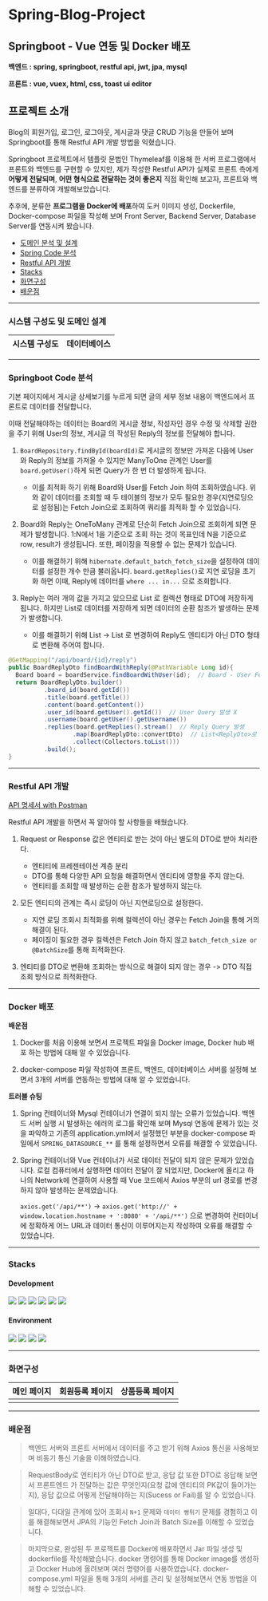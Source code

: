 # Spring-Blog-Project
## Springboot - Vue 연동 및 Docker 배포

**백엔드 : spring, springboot, restful api, jwt, jpa, mysql**

**프론트 : vue, vuex, html, css, toast ui editor**

## 프로젝트 소개

Blog의 회원가입, 로그인, 로그아웃, 게시글과 댓글 CRUD 기능을 만들어 보며 Springboot를 통해 Restful API 개발 방법을 익혔습니다.

Springboot 프로젝트에서 템플릿 문법인 Thymeleaf를 이용해 한 서버 프로그램에서 프론트와 백엔드를 구현할 수 있지만, 
제가 작성한 Restful API가 실제로 프론트 측에게 **어떻게 전달되며**, **어떤 형식으로 전달하는 것이 좋은지** 
직접 확인해 보고자, 프론트와 백엔드를 분류하여 개발해보았습니다.

추후에, 분류한 **프로그램을 Docker에 배포**하여 도커 이미지 생성, Dockerfile, Docker-compose 파일을 작성해 보며 
Front Server, Backend Server, Database Server를 연동시켜 봤습니다.


* [도메인 분석 및 설계](#도메인-분석-및-설계)
* [Spring Code 분석](#springboot-code-분석)
* [Restful API 개발](#restful-api-개발)
* [Stacks](#stacks)
* [화면구성](#화면구성)
* [배운점](#배운점)

---

### 시스템 구성도 및 도메인 설계

| 시스템 구성도 | 데이터베이스 |
|---------|--------|


---

### Springboot Code 분석

기본 페이지에서 게시글 상세보기를 누르게 되면 글의 세부 정보 내용이 백엔드에서 프론트로 데이터를 전달합니다.

이때 전달해야하는 데이터는 Board의 게시글 정보, 작성자인 경우 수정 및 삭제할 권한을 주기 위해 User의 정보, 게시글
의 작성된 Reply의 정보를 전달해야 합니다.

1. `BoardRepository.findById(boardId)`로 게시글의 정보만 가져온 다음에 User와 Reply의 정보를 가져올 수 있지만
ManyToOne 관계인 User를 `board.getUser()`하게 되면 Query가 한 번 더 발생하게 됩니다.
   * 이를 최적화 하기 위해 Board와 User를 Fetch Join 하여 조회하였습니다. 위와 같이 데이터를 조회할 때 
   두 테이블의 정보가 모두 필요한 경우(지연로딩으로 설정됨)는 Fetch Join으로 조회하여 쿼리를 최적화 할 수 있었습니다.


2. Board와 Reply는 OneToMany 관계로 단순히 Fetch Join으로 조회하게 되면 문제가 발생합니다.
   1:N에서 1을 기준으로 조회 하는 것이 목표인데 N을 기준으로 row, result가 생성됩니다. 또한, 페이징을
   적용할 수 없는 문제가 있습니다.
   * 이를 해결하기 위해 `hibernate.default_batch_fetch_size`을 설정하여 데이터를 설정한 개수 만큼 불러옵니다.
      `board.getReplies()`로 지연 로딩을 초기화 하면 이때, Reply에 데이터를
      `where ... in...` 으로 조회합니다.


3. Reply는 여러 개의 값을 가지고 있으므로 List<Reply> 로 컬렉션 형태로 DTO에 저장하게 됩니다. 하지만 List<Reply>로 데이터를 저장하게 되면
   데이터의 순환 참조가 발생하는 문제가 발생합니다.
   * 이를 해결하기 위해 List<Reply> -> List<ReplyDto> 로 변경하여 Reply도 엔티티가 아닌 DTO 형태로 변환해 주어여 합니다.


```JAVA
@GetMapping("/api/board/{id}/reply")
public BoardReplyDto findBoardWithReply(@PathVariable Long id){
  Board board = boardService.findBoardWithUser(id);  // Board - User Fetch Join
  return BoardReplyDto.builder()
          .board_id(board.getId())
          .title(board.getTitle())
          .content(board.getContent())
          .user_id(board.getUser().getId())  // User Query 발생 X
          .username(board.getUser().getUsername())
          .replies(board.getReplies().stream()  // Reply Query 발생
                  .map(BoardReplyDto::convertDto)  // List<ReplyDto>로 변환
                  .collect(Collectors.toList()))
          .build();
}
```

---

### Restful API 개발

[API 명세서 with Postman](https://documenter.getpostman.com/view/28292619/2s9YeLWoPn)

Restful API 개발을 하면서 꼭 알아야 할 사항들을 배웠습니다.
1. Request or Response 값은 엔티티로 받는 것이 아닌 별도의 DTO로 받아 처리한다.
    * 엔티티에 프레젠테이션 계층 분리
    * DTO를 통해 다양한 API 요청을 해결하면서 엔티티에 영향을 주지 않는다.
    * 엔티티를 조회할 때 발생하는 순환 참조가 발생하지 않는다.


2. 모든 엔티티의 관계는 즉시 로딩이 아닌 지연로딩으로 설정한다.
   * 지연 로딩 조회시 최적화를 위해 컬렉션이 아닌 경우는 Fetch Join을 통해 거의 해결이 된다.
   * 페이징이 필요한 경우 컬렉션은 Fetch Join 하지 않고 `batch_fetch_size or @BatchSize`를 통해 최적화한다.


3. 엔티티를 DTO로 변환해 조회하는 방식으로 해결이 되지 않는 경우 -> DTO 직접 조회 방식으로 최적화한다.

---

### Docker 배포

**배운점**

1. Docker를 처음 이용해 보면서 프로젝트 파일을 Docker image, Docker hub 배포 하는 방법에 대해 알 수 있었습니다.


2. docker-compose 파일 작성하여 프론트, 백엔드, 데이터베이스 서버를 설정해 보면서 3개의 서버를 연동하는
   방법에 대해 알 수 있었습니다.

**트러블 슈팅**

1. Spring 컨테이너와 Mysql 컨테이너가 연결이 되지 않는 오류가 있었습니다. 
   백엔드 서버 실행 시 발생하는 에러의 로그를 확인해 보며 Mysql 연동에 문제가 있는 것을 파악하고
   기존의 application.yml에서 설정했던 부분을 docker-compose 파일에서 `SPRING_DATASOURCE_**` 를 통해 설정하면서 
   오류를 해결할 수 있었습니다.


2. Spring 컨테이너와 Vue 컨테이너가 서로 데이터 전달이 되지 않은 문제가 있었습니다.
   로컬 컴퓨터에서 실행하면 데이터 전달이 잘 되었지만, Docker에 올리고 하나의 Network에 연결하여 사용할 때 Vue 코드에서 
   Axios 부분의 url 경로를 변경하지 않아 발생하는 문제였습니다.

   `axios.get('/api/**')` -> `axios.get('http://' + window.location.hostname + ':8080' + '/api/**')` 으로 변경하여
   컨터이너에 정확하게 어느 URL과 데이터 통신이 이루어지는지 작성하여 오류를 해결할 수 있었습니다.

---


### Stacks

#### Development
<div>
    <img src="https://img.shields.io/badge/Spring-6DB33F?style=for-the-badge&logo=spring&logoColor=white">
    <img src="https://img.shields.io/badge/Springboot-6DB33F?style=for-the-badge&logo=springboot&logoColor=white">
    <img src="https://img.shields.io/badge/Vue.js-4FC08D?style=for-the-badge&logo=vue.js&logoColor=white">
    <img src="https://img.shields.io/badge/Docker-2496ED?style=for-the-badge&logo=docker&logoColor=white">
    <img src="https://img.shields.io/badge/Mysql-4479A1?style=for-the-badge&logo=mysql&logoColor=white">
    <img src="https://img.shields.io/badge/Bootstrap-7952B3?style=for-the-badge&logo=bootstrap&logoColor=white">

</div>

#### Environment
<div>
    <img src="https://img.shields.io/badge/Git-F05032?style=for-the-badge&logo=git&logoColor=white">
    <img src="https://img.shields.io/badge/Postman-FF6C37?style=for-the-badge&logo=postman&logoColor=white">
    <img src="https://img.shields.io/badge/Github-181717?style=for-the-badge&logo=github&logoColor=white">
    <img src="https://img.shields.io/badge/Intellij-000000?style=for-the-badge&logo=intellijidea&logoColor=white">
</div>

---

### 화면구성

|메인 페이지|회원등록 페이지|상품등록 페이지|
|---|---|---|
|<img src="">
---

### 배운점

> 백엔드 서버와 프론트 서버에서 데이터를 주고 받기 위해 Axios 통신을 사용해보며
   비동기 통신 기술을 이해하였습니다.

> RequestBody로 엔티티가 아닌 DTO로 받고, 응답 값 또한 DTO로 응답해 보면서 프론트엔드
   가 전달하는 값은 무엇인지(요청 값에 엔티티의 PK값이 들어가는지), 
   응답 값으로 어떻게 전달해야하는 지(Sucess or Fail)를 알 수 있었습니다.

> 일대다, 다대일 관계에 있어 조회시 `N+1` 문제와 `데이터 뻥튀기` 문제를 경험하고 이를
   해결해보면서 JPA의 기능인 Fetch Join과 Batch Size를 이해할 수 있었습니다.
 
> 마지막으로, 완성된 두 프로젝트를 Docker에 배포하면서 Jar 파일 생성 및 dockerfile를 작성해봤습니다.
   docker 명령어를 통해 Docker image를 생성하고 Docker Hub에 올려보며 여러 명령어를 사용하였습니다.
   docker-compose.yml 파일을 통해 3개의 서버를 관리 및 설정해보면서 연동 방법을 이해할 수 있었습니다.
   

